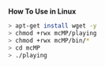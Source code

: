 <b>How To Use in Linux</b>
```bash
> apt-get install wget -y
> chmod +rwx mcMP/playing
> chmod +rwx mcMP/bin/*
> cd mcMP
> ./playing
```
